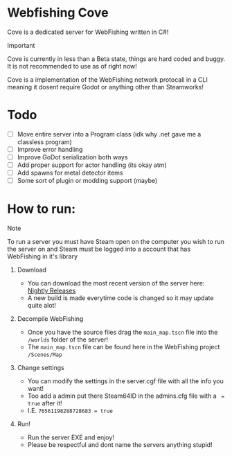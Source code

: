 # Webfishing Cove
Cove is a dedicated server for WebFishing written in C#!

> [!IMPORTANT]  
> Cove is currently in less than a Beta state, things are hard coded and buggy.
> It is not recommended to use as of right now!

Cove is a implementation of the WebFishing network protocall in a CLI meaning it dosent require Godot or anything other than Steamworks!

# Todo

- [ ] Move entire server into a Program class (idk why .net gave me a classless program)
- [ ] Improve error handling
- [ ] Improve GoDot serialization both ways
- [ ] Add proper support for actor handling (its okay atm)
- [ ] Add spawns for metal detector items
- [ ] Some sort of plugin or modding support (maybe)

# How to run:

> [!NOTE]  
> To run a server you must have Steam open on the computer you wish to run the server on
> and Steam must be logged into a account that has WebFishing in it's library 

1. Download
	- You can download the most recent version of the server here: [Nightly Releases](https://github.com/DrMeepso/WebFishingCove/tags)
	- A new build is made everytime code is changed so it may update quite alot!

2. Decompile WebFishing
	- Once you have the source files drag the `main_map.tscn` file into the `/worlds` folder of the server!
	- The `main_map.tscn` file can be found here in the WebFishing project `/Scenes/Map`

3. Change settings
	- You can modify the settings in the server.cgf file with all the info you want!
	- Too add a admin put there Steam64ID in the admins.cfg file with a ` = true` after it!
	- I.E. `76561198288728683 = true`

4. Run!
	- Run the server EXE and enjoy! 
	- Please be respectful and dont name the servers anything stupid!